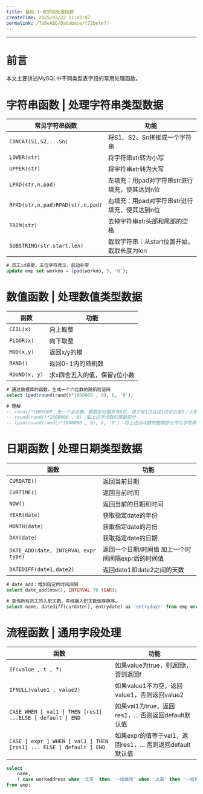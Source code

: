 ```yaml
---
title: 基础-1-表字段处理函数
createTime: 2025/03/22 11:45:07
permalink: /ToBeABD/Database/t72bete7/
---
```

---



# 前言

本文主要讲述MySQL中不同类型表字段的常用处理函数。

# 字符串函数 | 处理字符串类型数据

| 常见字符串函数                     | 功能                                          |
| ---------------------------------- | --------------------------------------------- |
| `CONCAT(S1,S2,...Sn)`            | 将S1、S2、Sn拼接成一个字符串                  |
| `LOWER(str)`                     | 将字符串str转为小写                           |
| `UPPER(str)`                     | 将字符串str转为大写                           |
| `LPAD(str,n,pad)`                | 左填充：用pad对字符串str进行填充，使其达到n位 |
| `RPAD(str,n,pad)RPAD(str,n,pad)` | 右填充：用pad对字符串str进行填充，使其达到n位 |
| `TRIM(str)`                      | 去掉字符串str头部和尾部的空格                 |
| `SUBSTRING(str,start,len)`       | 截取字符串：从start位置开始，截取长度为len    |

```sql
# 员工id变更，五位字符表示，前边补零
update emp set workno = lpad(workno, 5, '0');
```

# 数值函数 | 处理数值类型数据

| 函数            | 功能                         |
| --------------- | ---------------------------- |
| `CEIL(x)`     | 向上取整                     |
| `FLOOR(x)`    | 向下取整                     |
| `MOD(x,y)`    | 返回x/y的模                  |
| `RAND()`      | 返回0-1内的随机数            |
| `ROUND(x, y)` | 求x四舍五入的值，保留y位小数 |

```sql
# 通过数据库的函数，生成一个六位数的随机验证码
select lpad(round(rand()*1000000 , 0), 6, '0');

# 理解
-- rand()*1000000：是一个浮点数。整数部分最多有6位，最少有1位且这1位可以是0；小数部分有多位
-- round(rand()*1000000 , 0)：取上述浮点数的整数部分
-- lpad(round(rand()*1000000 , 0), 6, '0')：将上述浮点数的整数部分作为字符串，用字符串'0'填充至6位
```

# 日期函数 | 处理日期类型数据

| 函数                                   | 功能                                               |
| -------------------------------------- | -------------------------------------------------- |
| `CURDATE()`                          | 返回当前日期                                       |
| `CURTIME()`                          | 返回当前时间                                       |
| `NOW()`                              | 返回当前的日期和时间                               |
| `YEAR(date)`                         | 获取指定date的年份                                 |
| `MONTH(date)`                        | 获取指定date的月份                                 |
| `DAY(date)`                          | 获取指定date的日期                                 |
| `DATE_ADD(date, INTERVAL expr type)` | 返回一个日期/时间值 加上一个时间间隔expr后的时间值 |
| `DATEDIFF(date1,date2)`              | 返回date1和date2之间的天数                         |

```sql
# date_add：增加指定的时间间隔
select date_add(now(), INTERVAL 70 YEAR);

# 查询所有员工的入职天数，并根据入职天数倒序排序。
select name, datediff(curdate(), entrydate) as 'entrydays' from emp order by entrydays desc;
```

# 流程函数 | 通用字段处理

| 函数                                                                 | 功能                                                      |
| -------------------------------------------------------------------- | --------------------------------------------------------- |
| `IF(value , t , f)`                                                | 如果value为true，则返回t，否则返回f                       |
| `IFNULL(value1 , value2)`                                          | 如果value1不为空，返回value1，否则返回value2              |
| `CASE WHEN [ val1 ] THEN [res1] ...ELSE [ default ] END`           | 如果val1为true，返回res1，... 否则返回default默认值       |
| `CASE [ expr ] WHEN [ val1 ] THEN [res1] ... ELSE [ default ] END` | 如果expr的值等于val1，返回res1，... 否则返回default默认值 |

```sql
select
	name,
	( case workaddress when '北京' then '一线城市' when '上海' then '一线城市' else '二线城市' end ) as '工作地址'
from emp;
```
